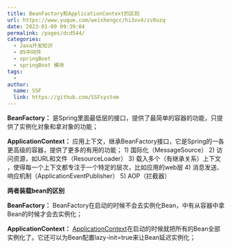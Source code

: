 ```yaml
---
title: BeanFactory和ApplicationContext的区别
url: https://www.yuque.com/weishengcc/hi3vv4/zv0uzq
date: 2023-01-09 09:39:04
permalink: /pages/dcd544/
categories: 
  - Java开发知识
  - 05中间件
  - springBoot
  - springBoot 模块
tags: 
  - 
author: 
  name: SSF
  link: https://github.com/SSFsystem
---
```


**BeanFactory：**
是Spring里面最低层的接口，提供了最简单的容器的功能，只提供了实例化对象和拿对象的功能；

**ApplicationContext：**
应用上下文，继承BeanFactory接口，它是Spring的一各更高级的容器，提供了更多的有用的功能；
1\) 国际化（MessageSource）
2\) 访问资源，如URL和文件（ResourceLoader）
3\) 载入多个（有继承关系）上下文 ，使得每一个上下文都专注于一个特定的层次，比如应用的web层 &#x20;
4\) 消息发送、响应机制（ApplicationEventPublisher）
5\) AOP（拦截器）

**两者装载bean的区别**

**BeanFactory：**
BeanFactory在启动的时候不会去实例化Bean，中有从容器中拿Bean的时候才会去实例化；

**ApplicationContext：**
[ApplicationContext](https://so.csdn.net/so/search?q=ApplicationContext\&spm=1001.2101.3001.7020)在启动的时候就把所有的Bean全部实例化了。它还可以为Bean配置lazy-init=true来让Bean延迟实例化；
